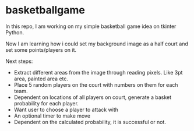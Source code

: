 # basketballgame

In this repo, I am working on my simple basketball game idea on tkinter Python.

Now I am learning how i could set my background image as a half court and set some points/players on it. 

Next steps:
- Extract different areas from the image through reading pixels. Like 3pt area, painted area etc.
- Place 5 random players on the court with numbers on them for each team. 
- Dependent on locations of all players on court, generate a basket probability for each player. 
- Want user to choose a player to attack with
- An optional timer to make move
- Dependent on the calculated probability, it is successful or not.

